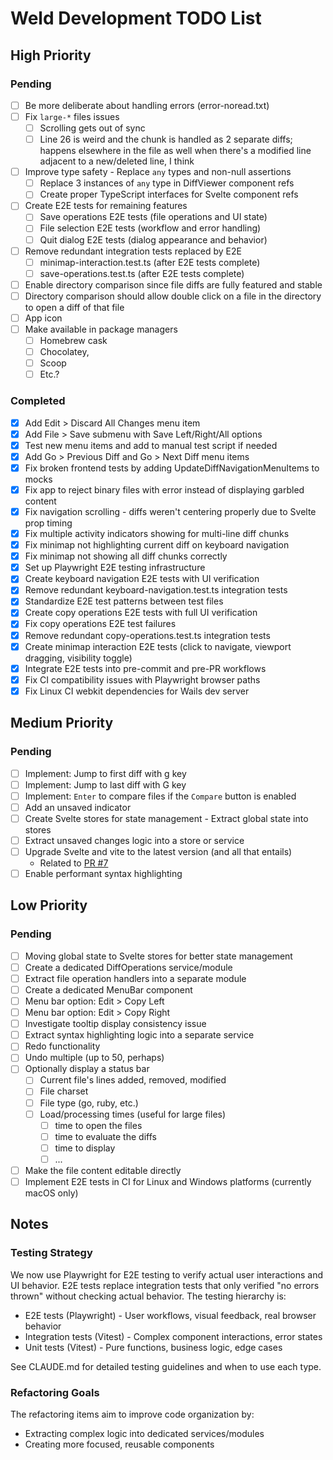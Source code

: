 # Weld Development TODO List

## High Priority

### Pending
- [ ] Be more deliberate about handling errors (error-noread.txt)
- [ ] Fix `large-*` files issues
  - [ ] Scrolling gets out of sync
  - [ ] Line 26 is weird and the chunk is handled as 2 separate diffs; happens elsewhere in the file as well when there's a modified line adjacent to a new/deleted line, I think
- [ ] Improve type safety - Replace `any` types and non-null assertions
  - [ ] Replace 3 instances of `any` type in DiffViewer component refs
  - [ ] Create proper TypeScript interfaces for Svelte component refs
- [ ] Create E2E tests for remaining features
  - [ ] Save operations E2E tests (file operations and UI state)
  - [ ] File selection E2E tests (workflow and error handling)
  - [ ] Quit dialog E2E tests (dialog appearance and behavior)
- [ ] Remove redundant integration tests replaced by E2E
  - [ ] minimap-interaction.test.ts (after E2E tests complete)
  - [ ] save-operations.test.ts (after E2E tests complete)
- [ ] Enable directory comparison since file diffs are fully featured and stable
- [ ] Directory comparison should allow double click on a file in the directory to open a diff of that file
- [ ] App icon
- [ ] Make available in package managers
  - [ ] Homebrew cask
  - [ ] Chocolatey,
  - [ ] Scoop
  - [ ] Etc.?

### Completed
- [x] Add Edit > Discard All Changes menu item
- [x] Add File > Save submenu with Save Left/Right/All options
- [x] Test new menu items and add to manual test script if needed
- [x] Add Go > Previous Diff and Go > Next Diff menu items
- [x] Fix broken frontend tests by adding UpdateDiffNavigationMenuItems to mocks
- [x] Fix app to reject binary files with error instead of displaying garbled content
- [x] Fix navigation scrolling - diffs weren't centering properly due to Svelte prop timing
- [x] Fix multiple activity indicators showing for multi-line diff chunks
- [x] Fix minimap not highlighting current diff on keyboard navigation
- [x] Fix minimap not showing all diff chunks correctly
- [x] Set up Playwright E2E testing infrastructure
- [x] Create keyboard navigation E2E tests with UI verification
- [x] Remove redundant keyboard-navigation.test.ts integration tests
- [x] Standardize E2E test patterns between test files
- [x] Create copy operations E2E tests with full UI verification
- [x] Fix copy operations E2E test failures
- [x] Remove redundant copy-operations.test.ts integration tests
- [x] Create minimap interaction E2E tests (click to navigate, viewport dragging, visibility toggle)
- [x] Integrate E2E tests into pre-commit and pre-PR workflows
- [x] Fix CI compatibility issues with Playwright browser paths
- [x] Fix Linux CI webkit dependencies for Wails dev server

## Medium Priority

### Pending
- [ ] Implement: Jump to first diff with g key
- [ ] Implement: Jump to last diff with G key
- [ ] Implement: `Enter` to compare files if the `Compare` button is enabled
- [ ] Add an unsaved indicator
- [ ] Create Svelte stores for state management - Extract global state into stores
- [ ] Extract unsaved changes logic into a store or service
- [ ] Upgrade Svelte and vite to the latest version (and all that entails)
  * Related to [PR #7](https://github.com/robwilkerson/weld/pull/7)
- [ ] Enable performant syntax highlighting

## Low Priority

### Pending
- [ ] Moving global state to Svelte stores for better state management
- [ ] Create a dedicated DiffOperations service/module
- [ ] Extract file operation handlers into a separate module
- [ ] Create a dedicated MenuBar component
- [ ] Menu bar option: Edit > Copy Left
- [ ] Menu bar option: Edit > Copy Right
- [ ] Investigate tooltip display consistency issue
- [ ] Extract syntax highlighting logic into a separate service
- [ ] Redo functionality
- [ ] Undo multiple (up to 50, perhaps)
- [ ] Optionally display a status bar
  - [ ] Current file's lines added, removed, modified
  - [ ] File charset
  - [ ] File type (go, ruby, etc.)
  - [ ] Load/processing times (useful for large files)
    - [ ] time to open the files
    - [ ] time to evaluate the diffs
    - [ ] time to display
    - [ ] ...
- [ ] Make the file content editable directly
- [ ] Implement E2E tests in CI for Linux and Windows platforms (currently macOS only)

## Notes

### Testing Strategy
We now use Playwright for E2E testing to verify actual user interactions and UI behavior. E2E tests replace integration tests that only verified "no errors thrown" without checking actual behavior. The testing hierarchy is:
- E2E tests (Playwright) - User workflows, visual feedback, real browser behavior
- Integration tests (Vitest) - Complex component interactions, error states
- Unit tests (Vitest) - Pure functions, business logic, edge cases

See CLAUDE.md for detailed testing guidelines and when to use each type.

### Refactoring Goals
The refactoring items aim to improve code organization by:
- Extracting complex logic into dedicated services/modules
- Creating more focused, reusable components
